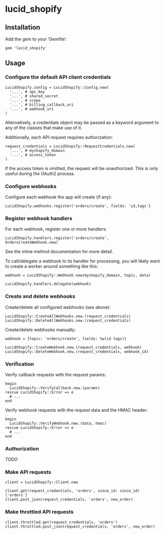 lucid_shopify
=============

Installation
------------

Add the gem to your ‘Gemfile’:

    gem 'lucid_shopify'


Usage
-----

### Configure the default API client credentials

    LucidShopify.config = LucidShopify::Config.new(
      '...', # api_key
      '...', # shared_secret
      '...', # scope
      '...', # billing_callback_uri
      '...', # webhook_uri
    )

Alternatively, a credentials object may be passed as a keyword
argument to any of the classes that make use of it.

Additionally, each API request requires authorization:

    request_credentials = LucidShopify::RequestCredentials.new(
      '...', # myshopify_domain
      '...', # access_token
    )

If the access token is omitted, the request will be unauthorized.
This is only useful during the OAuth2 process.


### Configure webhooks

Configure each webhook the app will create (if any):

    LucidShopify.webhooks.register('orders/create', fields: 'id,tags'}


### Register webhook handlers

For each webhook, register one or more handlers:

    LucidShopify.handlers.register('orders/create', OrdersCreateWebhook.new)

See the inline method documentation for more detail.

To call/delegate a webhook to its handler for processing, you will likely want
to create a worker around something like this:

    webhook = LucidShopify::Webhook.new(myshopify_domain, topic, data)

    LucidShopify.handlers.delegate(webhook)


### Create and delete webhooks

Create/delete all configured webhooks (see above):

    LucidShopify::CreateAllWebhooks.new.(request_credentials)
    LucidShopify::DeleteAllWebhooks.new.(request_credentials)

Create/delete webhooks manually:

    webhook = {topic: 'orders/create', fields: %w(id tags)}

    LucidShopify::CreateWebhook.new.(request_credentials, webhook)
    LucidShopify::DeleteWebhook.new.(request_credentials, webhook_id)


### Verification

Verify callback requests with the request params:

    begin
      LucidShopify::VerifyCallback.new.(params)
    rescue LucidShopify::Error => e
      # ...
    end

Verify webhook requests with the request data and the HMAC header:

    begin
      LucidShopify::VerifyWebhook.new.(data, hmac)
    rescue LucidShopify::Error => e
      # ...
    end


### Authorization

_TODO_


### Make API requests

    client = LucidShopify::Client.new

    client.get(request_credentials, 'orders', since_id: since_id)['orders']
    client.post_json(request_credentials, 'orders', new_order)


### Make throttled API requests

    client.throttled.get(request_credentials, 'orders')
    client.throttled.post_json(request_credentials, 'orders', new_order)
